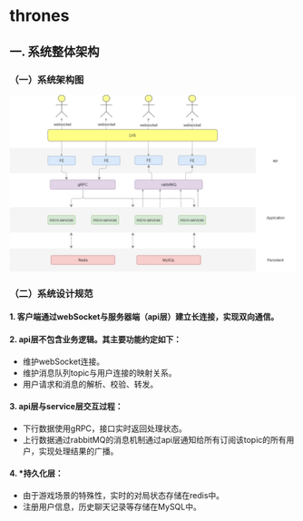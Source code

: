 # thrones

## 一. 系统整体架构

### （一）系统架构图

![image](./asset/system_structure.jpg)

### （二）系统设计规范
#### 1. 客户端通过webSocket与服务器端（api层）建立长连接，实现双向通信。
#### 2. api层不包含业务逻辑。其主要功能约定如下：
* 维护webSocket连接。
* 维护消息队列topic与用户连接的映射关系。
* 用户请求和消息的解析、校验、转发。
#### 3. api层与service层交互过程：
* 下行数据使用gRPC，接口实时返回处理状态。
* 上行数据通过rabbitMQ的消息机制通过api层通知给所有订阅该topic的所有用户，实现处理结果的广播。
#### 4. *持久化层： 
* 由于游戏场景的特殊性，实时的对局状态存储在redis中。
* 注册用户信息，历史聊天记录等存储在MySQL中。


